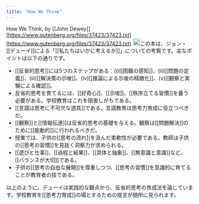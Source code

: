 ```yaml
---
title: "How We Think"
---
```


How We Think, by [[John Dewey]]
[https://www.gutenberg.org/files/37423/37423.txt](https://www.gutenberg.org/files/37423/37423.txt)
<img src='https://scrapbox.io/api/pages/nishio/claude/icon' alt='claude.icon' height="19.5"/>この本は、ジョン・[[デューイ]]による「[[私たちはいかに考えるか]]」についての考察です。主なポイントは以下の通りです。

- [[反省的思考]]には5つのステップがある：(i)[[困難の感知]]、(ii)[[問題の定義]]、(iii)[[解決策の示唆]]、(iv)[[推論による示唆の精緻化]]、(v)[[観察と実験による確認]]。
- 反省的思考を育てるには、[[好奇心]]、[[示唆]]、[[秩序立てる習慣]]を養う必要がある。学校教育はこれを阻害しがちである。
- [[言語は思考に不可欠な道具]]である。言語教育は思考力育成に役立つべきだ。
- [[観察]]と[[情報伝達]]は反省的思考の基礎を与える。観察は[[問題解決]]のために[[能動的]]に行われるべきだ。
- 授業では、子供の[[思考の流れ]]を汲んだ柔軟性が必要である。教師は子供の[[思考の習慣]]を見抜く洞察力が求められる。
- [[遊びと仕事]]、[[過程と結果]]、[[具体と抽象]]、[[無意識と意識]]など、[[バランスが大切]]である。
- 子供の[[思考の自由な展開]]を尊重しつつ、[[思考の習慣]]を意識的に育てることが教育者の技である。

以上のように、デューイは実践的な観点から、反省的思考の育成法を論じています。学校教育を[[思考力育成]]の場とするための提言が随所に見られます。
